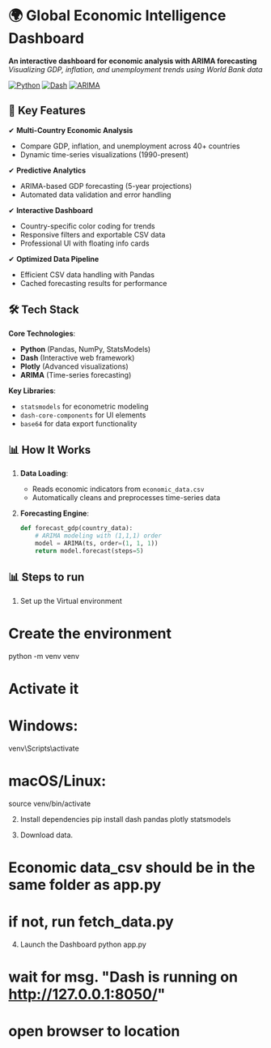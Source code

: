 # 🌍 Global Economic Intelligence Dashboard

**An interactive dashboard for economic analysis with ARIMA forecasting**  
*Visualizing GDP, inflation, and unemployment trends using World Bank data*

[![Python](https://img.shields.io/badge/Python-3.9%2B-blue)](https://python.org)
[![Dash](https://img.shields.io/badge/Dash-2.0%2B-FF69B4)](https://dash.plotly.com)
[![ARIMA](https://img.shields.io/badge/Forecasting-ARIMA-yellowgreen)](https://www.statsmodels.org/stable/generated/statsmodels.tsa.arima.model.ARIMA.html)

## 🚀 Key Features
✔ **Multi-Country Economic Analysis**  
- Compare GDP, inflation, and unemployment across 40+ countries  
- Dynamic time-series visualizations (1990-present)  

✔ **Predictive Analytics**  
- ARIMA-based GDP forecasting (5-year projections)  
- Automated data validation and error handling  

✔ **Interactive Dashboard**  
- Country-specific color coding for trends  
- Responsive filters and exportable CSV data  
- Professional UI with floating info cards  

✔ **Optimized Data Pipeline**  
- Efficient CSV data handling with Pandas  
- Cached forecasting results for performance  

## 🛠️ Tech Stack
**Core Technologies**:
- **Python** (Pandas, NumPy, StatsModels)
- **Dash** (Interactive web framework)
- **Plotly** (Advanced visualizations)
- **ARIMA** (Time-series forecasting)

**Key Libraries**:
- `statsmodels` for econometric modeling
- `dash-core-components` for UI elements
- `base64` for data export functionality

## 📊 How It Works
1. **Data Loading**:  
   - Reads economic indicators from `economic_data.csv`
   - Automatically cleans and preprocesses time-series data

2. **Forecasting Engine**:  
   ```python
   def forecast_gdp(country_data):
       # ARIMA modeling with (1,1,1) order
       model = ARIMA(ts, order=(1, 1, 1))
       return model.forecast(steps=5)

## 📊 Steps to run

1. Set up the Virtual environment

# Create the environment
python -m venv venv
   # Activate it
   # Windows:
   venv\Scripts\activate
   # macOS/Linux:
   source venv/bin/activate

2. Install dependencies
pip install dash pandas plotly statsmodels

3. Download data. 
# Economic data_csv should be in the same folder as app.py
# if not, run fetch_data.py

4. Launch the Dashboard
python app.py
# wait for msg. "Dash is running on http://127.0.0.1:8050/"
# open browser to location